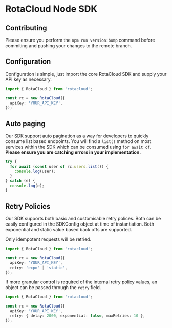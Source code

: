# RotaCloud Node SDK

## Contributing

Please ensure you perform the `npm run version:bump` command before commiting and pushing your changes to the remote branch.

## Configuration

Configuration is simple, just import the core RotaCloud SDK and supply your API key as necessary.

```typescript
import { RotaCloud } from 'rotacloud';

const rc = new RotaCloud({
  apiKey: 'YOUR_API_KEY',
});
```

## Auto paging

Our SDK support auto pagination as a way for developers to quickly consume list based endpoints. You will find a `list()` method on most services within the SDK which can be consumed using `for await of`. **Please ensure you are catching errors in your implementation.**

```typescript
try {
  for await (const user of rc.users.list()) {
    console.log(user);
  }
} catch (e) {
  console.log(e);
}
```

## Retry Policies

Our SDK supports both basic and customisable retry polices. Both can be easily configured in the SDKConfig object at time of instantiation. Both exponential and static value based back offs are supported.

Only idempotent requests will be retried.

```typescript
import { RotaCloud } from 'rotacloud';

const rc = new RotaCloud({
  apiKey: 'YOUR_API_KEY',
  retry: 'expo' | 'static',
});
```

If more granular control is required of the internal retry policy values, an object can be passed through the `retry` field.

```typescript
import { RotaCloud } from 'rotacloud';

const rc = new RotaCloud({
  apiKey: 'YOUR_API_KEY',
  retry: { delay: 2000, exponential: false, maxRetries: 10 },
});
```
